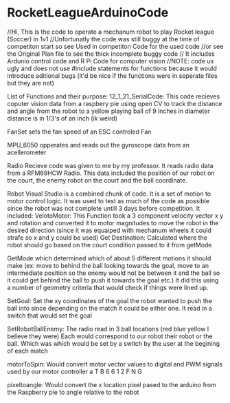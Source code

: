 # RocketLeagueArduinoCode
//Hi, This is the code to operate a mechanum robot to play Rocket league (Soccer) in 1v1
//Unfortunatly the code was still buggy at the time of competiton start so see Used in competiton Code for the used code
//or see the Original Plan file to see the thick incomplete buggy code
// It includes Ardunio control code and R Pi Code for computer vision
//NOTE: code us ugly and does not use #include statements for functions because it would introduce aditional bugs (it'd be nice if the functions were in seperate files but they are not)

List of Functions and their purpose:
12_1_21_SerialCode:
This code recieves coputer vision data from a raspbery pie using open CV to track the distance and angle from the robot to a yellow playing ball of 9 inches in diameter
distance is in 1/3's of an inch (ik weird)

FanSet sets the fan speed of an ESC controled Fan

MPU_6050 opperates and reads out the gyroscope data from an acellerometer 

Radio Recieve code was given to me by my professor. It reads radio data from a RFM69HCW Radio. This data included the position of our robot on the court, the enemy robot on the court and the ball coordinate.

Robot Visual Studio is a combined chunk of code. It is a set of motion to motor control logic. It was used to test as much of the code as possible since the robot was not complete untill 3 days before competition.
It included:
VelotoMotor:
This Function took a 3 component velocity vector x y and rotation and converted it to motor magnitudes to move the robot in the desired direction (since it was equaiped with mechanum wheels it could strafe so x and y could be used)
Get Destination:
Calculated where the robot should go based on the court condition passed to it from getMode

GetMode 
which determined which of about 5 different motions it should make (ex: move to behind the ball looking towards the goal, move to an intermediate position so the enemy would not be between it and the ball so it could get behind the ball to push it towards the goal etc.) It did this using a number of geometry criteria that would check if things were lined up.


SetGoal:
Set the xy coordinates of the goal the robot wanted to push the ball into since depending on the match it could be either one. It read in a switch that would set the goal

SetRobotBallEnemy: The radio read in 3 ball locations (red blue yellow I believe they were) Each would correspond to our robot their robot or the ball. Which was which would be set by a switch by the user at the begining of each match

motorToSpin:
Would convert motor vector values to digital and PWM signals used by our motor controller a T B 6 6 1 2 F N G

pixeltoangle:
Would convert the x location pixel pased to the arduino from the Raspberry pie to angle relative to the robot
